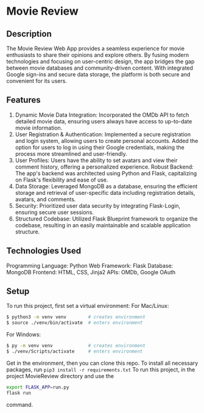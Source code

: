 # Movie Review

## Description

The Movie Review Web App provides a seamless experience for movie enthusiasts to share their opinions and explore others. By fusing modern technologies and focusing on user-centric design, the app bridges the gap between movie databases and community-driven content. With integrated Google sign-ins and secure data storage, the platform is both secure and convenient for its users.

## Features

1. Dynamic Movie Data Integration: Incorporated the OMDb API to fetch detailed movie data, ensuring users always have access to up-to-date movie information.
2. User Registration & Authentication: Implemented a secure registration and login system, allowing users to create personal accounts. Added the option for users to log in using their Google credentials, making the process more streamlined and user-friendly.
3. User Profiles: Users have the ability to set avatars and view their comment history, offering a personalized experience.
   Robust Backend: The app's backend was architected using Python and Flask, capitalizing on Flask's flexibility and ease of use.
4. Data Storage: Leveraged MongoDB as a database, ensuring the efficient storage and retrieval of user-specific data including registration details, avatars, and comments.
5. Security: Prioritized user data security by integrating Flask-Login, ensuring secure user sessions.
6. Structured Codebase: Utilized Flask Blueprint framework to organize the codebase, resulting in an easily maintainable and scalable application structure.

## Technologies Used

Programming Language: Python
Web Framework: Flask
Database: MongoDB
Frontend: HTML, CSS, Jinja2
APIs: OMDb, Google OAuth

## Setup

To run this project, first set a virtual environment:
For Mac/Linux:

```bash
$ python3 -m venv venv        # creates environment
$ source ./venv/bin/activate  # enters environment
```

For Windows:

```bash
$ py -m venv venv             # creates environment
$ ./venv/Scripts/activate     # enters environment
```

Get in the environment, then you can clone this repo.
To install all necessary packages, run `pip3 install -r requirements.txt`
To run this project, in the project MovieReview directory and use the

```bash
export FLASK_APP=run.py
flask run
```

command.
